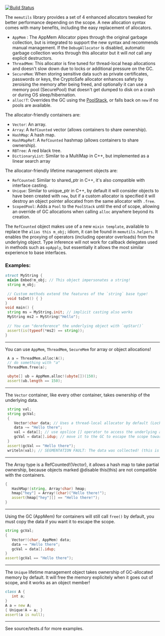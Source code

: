 [![Build Status](https://ci.appveyor.com/api/projects/status/github/etcimon/memutils?branch=master&svg=true)](https://ci.appveyor.com/project/etcimon/memutils)
 
The `memutils` library provides a set of 4 enhanced allocators tweaked for better performance depending on the scope.
A new allocation syntax comes with many benefits, including the easy replacement of allocators.

- `AppMem` : The AppMem Allocator pipes through the original garbage collection, but is integrated to support the new syntax and recommends manual management. If the `DebugAllocator` is disabled, automatic garbage collection works through this allocator but it will *not* call any explicit destructors.
- `ThreadMem`: This allocator is fine tuned for thread-local heap allocations and doesn't slow down due to locks or additional pressure on the GC.
- `SecureMem`: When storing sensitive data such as private certificates, passwords or keys, the CryptoSafe allocator
enhances safety by zeroising the memory after being freed, and optionally it can use a memory pool (SecurePool) 
that doesn't get dumped to disk on a crash or during OS sleep/hibernation.
- `alloc!T`: Overrides the GC using the [PoolStack](https://github.com/etcimon/memutils/blob/master/source/memutils/scoped.d#L121), or falls back on `new` if no pools are available.

The allocator-friendly containers are:
- `Vector`: An array.
- `Array`: A `RefCounted` vector (allows containers to share ownership).
- `HashMap`: A hash map.
- `HashMapRef`: A `RefCounted` hashmap (allows containers to share ownership).
- `RBTree`: A red black tree.
- `DictionaryList`: Similar to a MultiMap in C++, but implemented as a linear search array

The allocator-friendly lifetime management objects are:
- `RefCounted`: Similar to shared_ptr in C++, it's also compatible with interface casting.
- `Unique`: Similar to unique_ptr in C++, by default it will consider objects to have been created with `new`, but if a custom allocator is specified it will destroy an object pointer allocated from the same allocator with `.free`.
- `ScopedPool`: Adds a `Pool` to the `PoolStack` until the end of scope, allowing an override of GC allocations when calling `alloc` anywhere beyond its creation.

The `RefCounted` object makes use of a new `mixin template`, available to replace the `alias this m_obj;` idiom, it can be found in `memutils.helpers`. It enables the proxying of operators (including operator overloads) from the underlying object. Type inference will not work for callback delegates used in methods such as `opApply`, but essentially it allows the most similar experience to base interfaces. 


### Examples:

```D
struct MyString {
 mixin Embed!m_obj; // This object impersonates a string!
 string m_obj;
 
 // Custom methods extend the features of the `string` base type!
 void toInt() { }
}
void main() { 
 string ms = MyString.init; // implicit casting also works
 MyString ms2 = MyString("Hello");
 
 // You can "dereference" the underlying object with `opStar()`
 assert(is(typeof(*ms2) == string)); 
}
```
---------------

You can use `AppMem`, `ThreadMem`, `SecureMem` for array or object allocations!

```D
 A a = ThreadMem.alloc!A();
 // do something with "a"
 ThreadMem.free(a);

 ubyte[] ub = AppMem.alloc!(ubyte[])(150);
 assert(ub.length == 150);
```

--------------

The `Vector` container, like every other container, takes ownership of the underlying data.

```D
 string val;
 string gcVal;
 {
 	Vector!char data; // Uses a thread-local allocator by default (LocklessFreeList)
 	data ~= "Hello there";
 	val = data[]; // use opslice [] operator to access the underlying array.
 	gcVal = data[].idup; // move it to the GC to escape the scope towards the unknown!
 }
 assert(gcVal == "Hello there");
 writeln(val); // SEGMENTATION FAULT: The data was collected! (this is a good thing).
```
--------------

The Array type is a RefCounted!(Vector), it allows a hash map to take partial
ownership, because objects marked @disable this(this) are not compatible with the containers.

 ```D
 {
 	HashMap!(string, Array!char) hmap;
 	hmap["hey"] = Array!(char)("Hello there!");
 	assert(hmap["hey"][] == "Hello there!");
 }
 ```

 --------------

 Using the GC (AppMem) for containers will still call `free()` by default, you must copy the data if you want it to escape the scope.

 ```D
 string gcVal;
 {
 	Vector!(char, AppMem) data;
 	data ~= "Hello there";
 	gcVal = data[].idup;
 }
 assert(gcVal == "Hello there");
 ```

 --------------

 The `Unique` lifetime management object takes ownership of GC-allocated memory by default.
 It will free the memory explicitely when it goes out of scope, and it works as an object member!

 ```D
 class A {
 	int a;
 }
 A a = new A;
 { Unique!A = a; }
 assert(a is null);
 ```
 
 -------------

 See source/tests.d for more examples.
